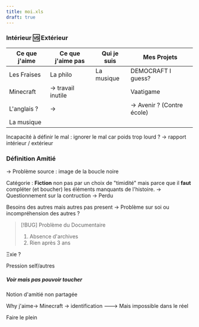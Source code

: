 ```yaml
---
title: moi.xls
draft: true
---
```

### Intérieur 🆚️ Extérieur

| Ce que j'aime | Ce que j'aime pas  | Qui je suis | Mes Projets                |
| ------------- | ------------------ | ----------- | -------------------------- |
| Les Fraises   | La philo           | La musique  | DEMOCRAFT I guess?         |
| Minecraft     | -> travail inutile |             | Vaatigame                  |
| L'anglais ?   | ->                 |             | -> Avenir ? (Contre école) |
| La musique    |                    |             |                            |

Incapacité à définir le mal : ignorer le mal car poids trop lourd ?
-> rapport intérieur / extérieur 

### Définition Amitié 

-> Problème source : image de la boucle noire


Catégorie : **Fiction** non pas par un choix de "timidité" mais parce que il **faut** compléter (et boucher) les éléments manquants de l'histoire.
-> Questionnement sur la contruction
-> Perdu

Besoins des autres mais autres pas present
-> Problème sur soi ou incompréhension des autres ?

> [!BUG] Problème du Documentaire
> 1. Absence d'archives
> 2. Rien après 3 ans

Ξxie ?

Pression self/autres

##### Voir mais pas pouvoir toucher 

Notion d'amitié non partagée

Why j'aime-> Minecraft -> identification 
---> Mais impossible dans le réel 

Faire le plein
